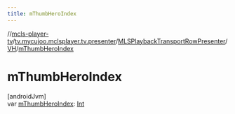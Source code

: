 ```yaml
---
title: mThumbHeroIndex
---
```

//[mcls-player-tv](../../../../index.html)/[tv.mycujoo.mclsplayer.tv.presenter](../../index.html)/[MLSPlaybackTransportRowPresenter](../index.html)/[VH](index.html)/[mThumbHeroIndex](m-thumb-hero-index.html)



# mThumbHeroIndex



[androidJvm]\
var [mThumbHeroIndex](m-thumb-hero-index.html): [Int](https://kotlinlang.org/api/latest/jvm/stdlib/kotlin/-int/index.html)




